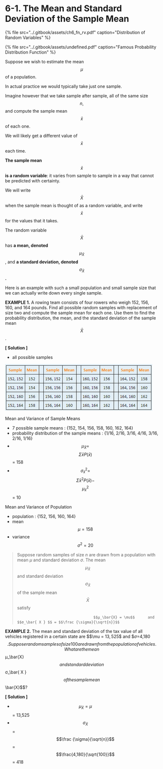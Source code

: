 # 6-1. The Mean and Standard Deviation of the Sample Mean

{% file src="../.gitbook/assets/ch6\_fn\_rv.pdf" caption="Distribution of Random Variables" %}

{% file src="../.gitbook/assets/undefined.pdf" caption="Famous Probability Distribution Function" %}

Suppose we wish to estimate the mean $$μ$$ of a population. 

In actual practice we would typically take just one sample. 

Imagine however that we take sample after sample, all of the same size $$n,$$ and compute the sample mean $$\bar{x}$$ of each one. 

We will likely get a different value of $$\bar{x}$$ each time. 

**The sample mean** $$\bar{x}$$  **is a random variable**: it varies from sample to sample in a way that cannot be predicted with certainty. 

We will write $$\bar{X}$$ when the sample mean is thought of as a random variable, and write $$\bar{x}$$ for the values that it takes. 

The random variable $$\bar{X}$$ has **a mean, denoted** $$μ_\bar{X}$$ , and **a standard deviation, denoted** $$ σ_ \bar {X}$$ **.** 

Here is an example with such a small population and small sample size that we can actually write down every single sample.

**EXAMPLE 1.** A rowing team consists of four rowers who weigh 152, 156, 160, and 164 pounds. Find all possible random samples with replacement of size two and compute the sample mean for each one. Use them to find the probability distribution, the mean, and the standard deviation of the sample mean $$\bar{X}$$ .

**\[ Solution \]**

* all possible samples

![](../.gitbook/assets/image%20%28149%29.png)

Mean and Variance of Sample Means

* 7 possible sample means : {152, 154, 156, 158, 160, 162, 164}
* probability distribution of the sample means :  {1/16, 2/16, 3/16, 4/16, 3/16, 2/16, 1/16}
* $$\mu_\bar{X} =  $$ $$\Sigma \bar{x}P(\bar{x})$$ = 158
* $$\sigma_\bar{x} ^2 =$$ $$\Sigma \bar{x}^2P(\bar{x}) - $$ $$\mu_\bar{x}^2$$ = 10

Mean and Variance of Population

* population : {152, 156, 160, 164}
* mean $$\mu = 158$$ 
* variance $$\sigma ^2 = 20$$ 

> Suppose random samples of size _n_ are drawn from a population with mean _μ_ and standard deviation _σ_. The mean $$μ_\bar{X}$$ and standard deviation $$σ_\bar{ X } $$ of the sample mean $$\bar{X}$$ satisfy      
>   
>                                        $$μ_\bar{X} = \mu$$      and $$σ_\bar{ X } $$ = $$\frac {\sigma}{\sqrt{n}}$$

  
**EXAMPLE 2.** The mean and standard deviation of the tax value of all vehicles registered in a certain state are $$\mu = $13,525$$ and  $$σ=$4,180$$ . Suppose random samples of size 100 are drawn from the population of vehicles. What are the mean $$μ_\bar{X}$$ and standard deviation  $$σ_\bar{ X } $$ of the sample mean $$\bar{X}$$?

**\[ Solution \]**

*   $$μ_\bar{X} = \mu$$ = 13,525
*   $$σ_\bar{ X } $$ = $$\frac {\sigma}{\sqrt{n}}$$ = $$\frac{4,180}{\sqrt{100}}$$ = 418





